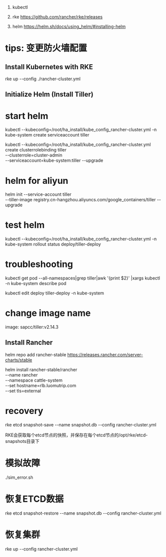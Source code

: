 1. kubectl

2. rke
https://github.com/rancher/rke/releases

3. helm
https://helm.sh/docs/using_helm/#installing-helm


# tips: 变更防火墙配置

## Install Kubernetes with RKE
rke up --config ./rancher-cluster.yml

## Initialize Helm (Install Tiller)
# start helm
kubectl --kubeconfig=/root/ha_install/kube_config_rancher-cluster.yml -n kube-system create serviceaccount tiller

kubectl --kubeconfig=/root/ha_install/kube_config_rancher-cluster.yml create clusterrolebinding tiller \
  --clusterrole=cluster-admin \
  --serviceaccount=kube-system:tiller --upgrade

# helm for aliyun
helm init --service-account tiller \
--tiller-image registry.cn-hangzhou.aliyuncs.com/google_containers/tiller --upgrade

# test helm
kubectl --kubeconfig=/root/ha_install/kube_config_rancher-cluster.yml -n kube-system  rollout status deploy/tiller-deploy

# troubleshooting

kubectl get pod --all-namespaces|grep tiller|awk '{print $2}' |xargs kubectl -n kube-system describe pod

kubectl edit deploy tiller-deploy -n kube-system
# change image name
image: sapcc/tiller:v2.14.3


##  Install Rancher
helm repo add rancher-stable https://releases.rancher.com/server-charts/stable

helm install rancher-stable/rancher \
  --name rancher \
  --namespace cattle-system \
  --set hostname=rlb.luomutrip.com \
  --set tls=external

# recovery
rke etcd snapshot-save --name snapshot.db --config rancher-cluster.yml

RKE会获取每个etcd节点的快照，并保存在每个etcd节点的/opt/rke/etcd-snapshots目录下

# 模拟故障
./sim_error.sh

# 恢复ETCD数据
rke etcd snapshot-restore --name snapshot.db --config rancher-cluster.yml

# 恢复集群
rke up --config rancher-cluster.yml
